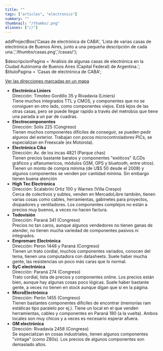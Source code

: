 ```yaml
---
title: ""
tags: ["articles", "electronics"]
summary: ""
thumbnail: "/thumbs/.png"
aliases: ["//"]
---
```


addProjectBox('Casas de electrónica de CABA', 'Lista de varias casas de electrónica de Buenos Aires, junto a una pequeña descripción de cada una.','/thumbs/casas.png','/casas/');

$descripcionPagina = 'Análisis de algunas casas de electrónica en la Ciudad Autónoma de Buenos Aires (Capital Federal) de Argentina.';
	$tituloPagina = 'Casas de electrónica de CABA';
<p><a href="http://goo.gl/maps/Frji9">Ver las direcciones marcadas en un mapa</a></p>
<ul>
<li><b>Electrónica Liniers</b><br/>Dirección: Timoteo Gordillo 35 y Rivadavia (Liniers)<br/>Tiene muchos integrados TTL y CMOS, y componentes que no se consiguen en otro lado, como componentes viejos. Está lejos de las otras casas, pero se puede llegar rapido a través del metrobús que tiene una parada a un par de cuadras.</li>
<li><b>Electrocomponentes</b><br/>Dirección: Solís 225 (Congreso)<br/>Tienen muchos componentes difíciles de conseguir, se pueden pedir algunos del exterior. Trabajan con pocos microcontroladores PICs, se especializan en Freescale (ex Motorola).</li>
<li><b>Electrónica Cika</b><br/>Dirección: Av. de los incas 4821 (Parque chas)<br/>Tienen precios bastante baratos y componentes "exóticos" (LCDs gráficos y alfanumericos, módulos GSM, GPS y bluetooth, entre otros). Tienen un monto de compra mínima (de U$S 50 desde el 2008) y algunos componentes se venden por cantidad mínima. Sin embargo tienen buena atención</li>
<li><b>High Tec Electrónica</b><br/>Dirección: Scalabrini Ortiz 100 y Warnes (Villa Crespo)<br/>Cerca de colectivos y subtes, venden en MercadoLibre también, tienen varias cosas como cables, herramientas, gabinetes para proyectos, disipadores y ventiladores. Los componentes complejos no están a precios muy buenos, a veces no hacen factura.</li>
<li><b>Todovisión</b><br/>Dirección: Paraná 341 (Congreso)<br/>Precios no tan caros, aunque algunos vendedores no tienen ganas de atender, no tienen mucha variedad de componentes pasivos ni integrados.</li>
<li><b>Empremarc Electrónica</b><br/>Dirección: Peron 1448 y Paraná (Congreso)<br/>Tienen un trato cordial, muchos componentes variados, conocen del tema, tienen una computadora con datasheets. Suele haber mucha gente, las resistencias un poco más caras que lo normal.</li>
<li><b>SyC electrónica</b><br/>Dirección: Paraná 274 (Congreso)<br/>Trato cordial, lista de precios y componentes online. Los precios están bien, aunque hay algunas cosas poco lógicas. Suele haber bastante gente, a veces no tienen en stock aunque digan que sí en la página.</li>
<li><b>MicroElectrónica</b><br/>Dirección: Perón 1455 (Congreso)<br/>Tienen bastantes componentes dificíles de encontrar (memorias ram estáticas tipo paralelo por ej.). Tiene un local en el que venden herramientas, cables y componentes en Paraná 180 (a la vuelta). Ambos locales son muy chicos y a veces es necesario esperar afuera.</li>
<li><b>GM electrónica</b><br/>Dirección: Rivadavia 2458 (Congreso)<br/>Se especializan en cosas industriales, tienen algunos componentes "vintage" (como Z80s). Los precios de algunos componentes son demasiado altos.</li>
</ul>